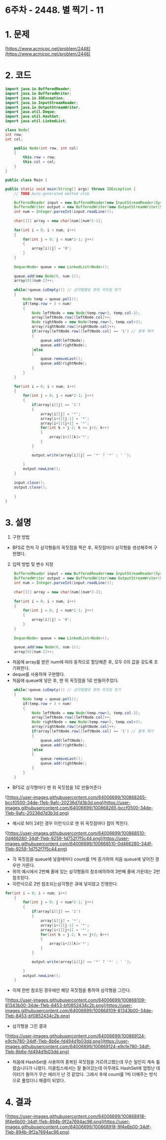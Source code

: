 # 6주차 - 2448. 별 찍기 - 11

# 1. 문제

[https://www.acmicpc.net/problem/2448](https://www.acmicpc.net/problem/2448)

# 2. 코드

```java
import java.io.BufferedReader;
import java.io.BufferedWriter;
import java.io.IOException;
import java.io.InputStreamReader;
import java.io.OutputStreamWriter;
import java.util.Deque;
import java.util.HashSet;
import java.util.LinkedList;
```

```java
class Node{
int row;
int col;

	public Node(int row, int col)
	{
		this.row = row;
		this.col = col;
	}
}
```

```java
public class Main {
```

```java
public static void main(String[] args) throws IOException {
	// TODO Auto-generated method stub

	BufferedReader input = new BufferedReader(new InputStreamReader(System.in));
	BufferedWriter output = new BufferedWriter(new OutputStreamWriter(System.out));
	int num = Integer.parseInt(input.readLine());
	
	char[][] array = new char[num][num*2-1]; 
	
	for(int i = 0; i < num; i++)
	{
		for(int j = 0; j < num*2-1; j++)
		{
			array[i][j] = '0';
		}
	}
	
	Deque<Node> queue = new LinkedList<Node>();
	
	queue.add(new Node(0, num-1));
	array[0][num-1]++;
	
	while(!queue.isEmpty()) // 삼각형별로 맨위 꼭짓점 찾기
	{
		Node temp = queue.poll();
		if(temp.row + 3 < num)
		{
			Node leftNode = new Node(temp.row+3, temp.col-3);
			array[leftNode.row][leftNode.col]++;
			Node rightNode = new Node(temp.row+3, temp.col+3);
			array[rightNode.row][rightNode.col]++;
			if(array[leftNode.row][leftNode.col] == '1') // 중복 제거
			{
				queue.add(leftNode);
				queue.add(rightNode);
			}else
			{
				queue.removeLast();
				queue.add(rightNode);
			}
		}
	}
	
	for(int i = 0; i < num; i++)
	{
		for(int j = 0; j < num*2-1; j++)
		{
			if(array[i][j] == '1')
			{
				array[i][j] = '*';
				array[i+1][j-1] = '*';
				array[i+1][j+1] = '*';
				for(int k = j-2; k <= j+2; k++)
				{
					array[i+2][k]='*';
				}
			}

			output.write(array[i][j] == '*' ? '*' : ' ');
			
		}
		output.newLine();
	}
	
	input.close();
	output.close();
	
	}
}

```

# 3. 설명

1. 구현 방법
- BFS로 먼저 각 삼각형들의 꼭짓점을 찍은 후, 꼭짓점마다 삼각형을 생성해주며 구현했다.

2.  입력 방법 및 변수 지정

```java
	BufferedReader input = new BufferedReader(new InputStreamReader(System.in));
	BufferedWriter output = new BufferedWriter(new OutputStreamWriter(System.out));
	int num = Integer.parseInt(input.readLine());
	
	char[][] array = new char[num][num*2-1]; 
	
	for(int i = 0; i < num; i++)
	{
		for(int j = 0; j < num*2-1; j++)
		{
			array[i][j] = '0';
		}
	}
	
	Deque<Node> queue = new LinkedList<Node>();
	
	queue.add(new Node(0, num-1));
	array[0][num-1]++;
```

- 처음에 array를 받은 num에 따라 동적으로 할당해준 후, 모두 0의 값을 갖도록 초기화한다.
- deque를 사용하여 구현했다.
- 처음에 queue에 넣은 후, 맨 위 꼭짓점을 1로 만들어주었다.

```java
	while(!queue.isEmpty()) // 삼각형별로 맨위 꼭짓점 찾기
	{
		Node temp = queue.poll();
		if(temp.row + 3 < num)
		{
			Node leftNode = new Node(temp.row+3, temp.col-3);
			array[leftNode.row][leftNode.col]++;
			Node rightNode = new Node(temp.row+3, temp.col+3);
			array[rightNode.row][rightNode.col]++;
			if(array[leftNode.row][leftNode.col] == '1') // 중복 제거
			{
				queue.add(leftNode);
				queue.add(rightNode);
			}else
			{
				queue.removeLast();
				queue.add(rightNode);
			}
		}
	}
```

- BFS로 삼각형마다 맨 위 꼭짓점을 1로 만들어준다

![https://user-images.githubusercontent.com/64006699/100868265-bccf0500-34de-11eb-9afc-20236d7d3b3d.png](https://user-images.githubusercontent.com/64006699/100868265-bccf0500-34de-11eb-9afc-20236d7d3b3d.png)

- 예시로 N이 24인 경우 이런식으로 맨 위 꼭짓점마다 점이 찍힌다.

![https://user-images.githubusercontent.com/64006699/100868510-0d466280-34df-11eb-9259-1d752f7f5c44.png](https://user-images.githubusercontent.com/64006699/100868510-0d466280-34df-11eb-9259-1d752f7f5c44.png)

- 각 꼭짓점을 queue에 넣을때마다 count를 1씩 증가하여 처음 queue에 넣어진 경우만 거른다.
- 위의 예시에서 2번째 줄에 있는 삼각형들의 참조에의하여 3번째 줄에 가운데는 2번참조된다.
- 이런식으로 2번 참조되는삼각형은 큐에 넣지않고 진행한다.

```java
for(int i = 0; i < num; i++)
	{
		for(int j = 0; j < num*2-1; j++)
		{
			if(array[i][j] == '1')
			{
				array[i][j] = '*';
				array[i+1][j-1] = '*';
				array[i+1][j+1] = '*';
				for(int k = j-2; k <= j+2; k++)
				{
					array[i+2][k]='*';
				}
			}

			output.write(array[i][j] == '*' ? '*' : ' ');
			
		}
		output.newLine();
	}
```

- 이제 한번 참조된 경우에만 해당 꼭짓점을 통하여 삼각형을 그린다.

![https://user-images.githubusercontent.com/64006699/100868109-81343b00-34de-11eb-8453-bf0852434c2b.png](https://user-images.githubusercontent.com/64006699/100868109-81343b00-34de-11eb-8453-bf0852434c2b.png)

- 삼각형을 그린 결과

![https://user-images.githubusercontent.com/64006699/100869124-e9cfe780-34df-11eb-8b6e-fd494d1b03dd.png](https://user-images.githubusercontent.com/64006699/100869124-e9cfe780-34df-11eb-8b6e-fd494d1b03dd.png)

- 처음에 HashSet을 사용하여 중복된 꼭짓점을 거르려고했는데 무슨 일인지 계속 틀렸습니다가 나왔다. 이클립스에서는 잘 돌아갔는데 아무래도 HashSet에 엄청난 데이터가 들어가 무슨 에러가 난 것 같았다. 그래서 후에 count를 1씩 더해주는 방식으로 풀었더니 해결이 되었다.

# 4. 결과

![https://user-images.githubusercontent.com/64006699/100868918-9f4e6b00-34df-11eb-894b-9f2a7694ac96.png](https://user-images.githubusercontent.com/64006699/100868918-9f4e6b00-34df-11eb-894b-9f2a7694ac96.png)